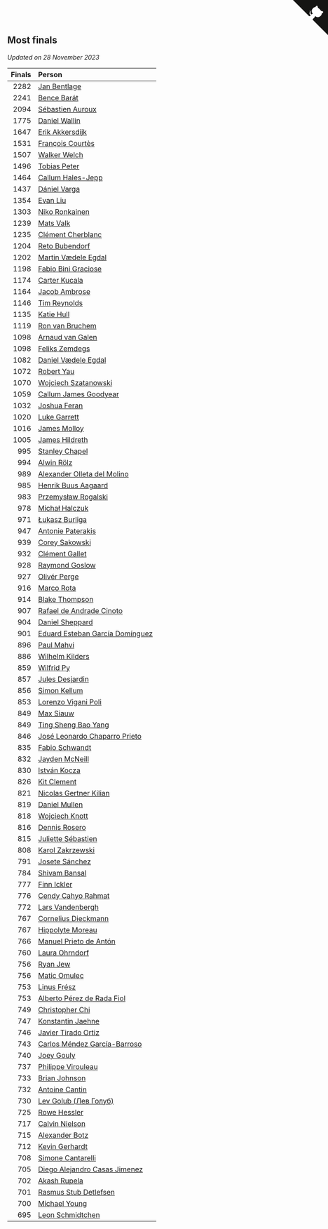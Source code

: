 ## Most finals

*Updated on 28 November 2023*

| Finals | Person |
| ---: | :--- |
| 2282 | [Jan Bentlage](https://www.worldcubeassociation.org/persons/2010BENT01) |
| 2241 | [Bence Barát](https://www.worldcubeassociation.org/persons/2008BARA01) |
| 2094 | [Sébastien Auroux](https://www.worldcubeassociation.org/persons/2008AURO01) |
| 1775 | [Daniel Wallin](https://www.worldcubeassociation.org/persons/2013WALL03) |
| 1647 | [Erik Akkersdijk](https://www.worldcubeassociation.org/persons/2005AKKE01) |
| 1531 | [François Courtès](https://www.worldcubeassociation.org/persons/2008COUR01) |
| 1507 | [Walker Welch](https://www.worldcubeassociation.org/persons/2011WELC01) |
| 1496 | [Tobias Peter](https://www.worldcubeassociation.org/persons/2014PETE03) |
| 1464 | [Callum Hales-Jepp](https://www.worldcubeassociation.org/persons/2012HALE01) |
| 1437 | [Dániel Varga](https://www.worldcubeassociation.org/persons/2008VARG01) |
| 1354 | [Evan Liu](https://www.worldcubeassociation.org/persons/2009LIUE01) |
| 1303 | [Niko Ronkainen](https://www.worldcubeassociation.org/persons/2010RONK01) |
| 1239 | [Mats Valk](https://www.worldcubeassociation.org/persons/2007VALK01) |
| 1235 | [Clément Cherblanc](https://www.worldcubeassociation.org/persons/2014CHER05) |
| 1204 | [Reto Bubendorf](https://www.worldcubeassociation.org/persons/2012BUBE01) |
| 1202 | [Martin Vædele Egdal](https://www.worldcubeassociation.org/persons/2013EGDA02) |
| 1198 | [Fabio Bini Graciose](https://www.worldcubeassociation.org/persons/2010GRAC02) |
| 1174 | [Carter Kucala](https://www.worldcubeassociation.org/persons/2015KUCA01) |
| 1164 | [Jacob Ambrose](https://www.worldcubeassociation.org/persons/2010AMBR01) |
| 1146 | [Tim Reynolds](https://www.worldcubeassociation.org/persons/2005REYN01) |
| 1135 | [Katie Hull](https://www.worldcubeassociation.org/persons/2010HULL01) |
| 1119 | [Ron van Bruchem](https://www.worldcubeassociation.org/persons/2003BRUC01) |
| 1098 | [Arnaud van Galen](https://www.worldcubeassociation.org/persons/2006GALE01) |
| 1098 | [Feliks Zemdegs](https://www.worldcubeassociation.org/persons/2009ZEMD01) |
| 1082 | [Daniel Vædele Egdal](https://www.worldcubeassociation.org/persons/2013EGDA01) |
| 1072 | [Robert Yau](https://www.worldcubeassociation.org/persons/2009YAUR01) |
| 1070 | [Wojciech Szatanowski](https://www.worldcubeassociation.org/persons/2011SZAT01) |
| 1059 | [Callum James Goodyear](https://www.worldcubeassociation.org/persons/2012GOOD02) |
| 1032 | [Joshua Feran](https://www.worldcubeassociation.org/persons/2011FERA01) |
| 1020 | [Luke Garrett](https://www.worldcubeassociation.org/persons/2017GARR05) |
| 1016 | [James Molloy](https://www.worldcubeassociation.org/persons/2011MOLL01) |
| 1005 | [James Hildreth](https://www.worldcubeassociation.org/persons/2009HILD01) |
| 995 | [Stanley Chapel](https://www.worldcubeassociation.org/persons/2016CHAP04) |
| 994 | [Alwin Rölz](https://www.worldcubeassociation.org/persons/2016ROLZ01) |
| 989 | [Alexander Olleta del Molino](https://www.worldcubeassociation.org/persons/2008OLLE01) |
| 985 | [Henrik Buus Aagaard](https://www.worldcubeassociation.org/persons/2006BUUS01) |
| 983 | [Przemysław Rogalski](https://www.worldcubeassociation.org/persons/2013ROGA02) |
| 978 | [Michał Halczuk](https://www.worldcubeassociation.org/persons/2006HALC01) |
| 971 | [Łukasz Burliga](https://www.worldcubeassociation.org/persons/2013BURL01) |
| 947 | [Antonie Paterakis](https://www.worldcubeassociation.org/persons/2012PATE01) |
| 939 | [Corey Sakowski](https://www.worldcubeassociation.org/persons/2011SAKO01) |
| 932 | [Clément Gallet](https://www.worldcubeassociation.org/persons/2004GALL02) |
| 928 | [Raymond Goslow](https://www.worldcubeassociation.org/persons/2014GOSL01) |
| 927 | [Olivér Perge](https://www.worldcubeassociation.org/persons/2007PERG01) |
| 916 | [Marco Rota](https://www.worldcubeassociation.org/persons/2009ROTA01) |
| 914 | [Blake Thompson](https://www.worldcubeassociation.org/persons/2010THOM03) |
| 907 | [Rafael de Andrade Cinoto](https://www.worldcubeassociation.org/persons/2007CINO01) |
| 904 | [Daniel Sheppard](https://www.worldcubeassociation.org/persons/2009SHEP01) |
| 901 | [Eduard Esteban García Domínguez](https://www.worldcubeassociation.org/persons/2011EDUA01) |
| 896 | [Paul Mahvi](https://www.worldcubeassociation.org/persons/2012MAHV01) |
| 886 | [Wilhelm Kilders](https://www.worldcubeassociation.org/persons/2010KILD02) |
| 859 | [Wilfrid Py](https://www.worldcubeassociation.org/persons/2016PYWI01) |
| 857 | [Jules Desjardin](https://www.worldcubeassociation.org/persons/2010DESJ01) |
| 856 | [Simon Kellum](https://www.worldcubeassociation.org/persons/2016KELL12) |
| 853 | [Lorenzo Vigani Poli](https://www.worldcubeassociation.org/persons/2007POLI01) |
| 849 | [Max Siauw](https://www.worldcubeassociation.org/persons/2017SIAU02) |
| 849 | [Ting Sheng Bao Yang](https://www.worldcubeassociation.org/persons/2008BAOY01) |
| 846 | [José Leonardo Chaparro Prieto](https://www.worldcubeassociation.org/persons/2011CHAP01) |
| 835 | [Fabio Schwandt](https://www.worldcubeassociation.org/persons/2014SCHW02) |
| 832 | [Jayden McNeill](https://www.worldcubeassociation.org/persons/2012MCNE01) |
| 830 | [István Kocza](https://www.worldcubeassociation.org/persons/2005KOCZ01) |
| 826 | [Kit Clement](https://www.worldcubeassociation.org/persons/2008CLEM01) |
| 821 | [Nicolas Gertner Kilian](https://www.worldcubeassociation.org/persons/2013GERT01) |
| 819 | [Daniel Mullen](https://www.worldcubeassociation.org/persons/2016MULL04) |
| 818 | [Wojciech Knott](https://www.worldcubeassociation.org/persons/2011KNOT01) |
| 816 | [Dennis Rosero](https://www.worldcubeassociation.org/persons/2010ROSE03) |
| 815 | [Juliette Sébastien](https://www.worldcubeassociation.org/persons/2014SEBA01) |
| 808 | [Karol Zakrzewski](https://www.worldcubeassociation.org/persons/2014ZAKR01) |
| 791 | [Josete Sánchez](https://www.worldcubeassociation.org/persons/2015SANC18) |
| 784 | [Shivam Bansal](https://www.worldcubeassociation.org/persons/2011BANS02) |
| 777 | [Finn Ickler](https://www.worldcubeassociation.org/persons/2012ICKL01) |
| 776 | [Cendy Cahyo Rahmat](https://www.worldcubeassociation.org/persons/2010RAHM02) |
| 772 | [Lars Vandenbergh](https://www.worldcubeassociation.org/persons/2003VAND01) |
| 767 | [Cornelius Dieckmann](https://www.worldcubeassociation.org/persons/2009DIEC01) |
| 767 | [Hippolyte Moreau](https://www.worldcubeassociation.org/persons/2008MORE02) |
| 766 | [Manuel Prieto de Antón](https://www.worldcubeassociation.org/persons/2015ANTO04) |
| 760 | [Laura Ohrndorf](https://www.worldcubeassociation.org/persons/2009OHRN01) |
| 756 | [Ryan Jew](https://www.worldcubeassociation.org/persons/2008JEWR01) |
| 756 | [Matic Omulec](https://www.worldcubeassociation.org/persons/2010OMUL02) |
| 753 | [Linus Frész](https://www.worldcubeassociation.org/persons/2011FRES01) |
| 753 | [Alberto Pérez de Rada Fiol](https://www.worldcubeassociation.org/persons/2011FIOL01) |
| 749 | [Christopher Chi](https://www.worldcubeassociation.org/persons/2014CHIC01) |
| 747 | [Konstantin Jaehne](https://www.worldcubeassociation.org/persons/2015JAEH01) |
| 746 | [Javier Tirado Ortiz](https://www.worldcubeassociation.org/persons/2009TIRA01) |
| 743 | [Carlos Méndez García-Barroso](https://www.worldcubeassociation.org/persons/2010GARC02) |
| 740 | [Joey Gouly](https://www.worldcubeassociation.org/persons/2007GOUL01) |
| 737 | [Philippe Virouleau](https://www.worldcubeassociation.org/persons/2008VIRO01) |
| 733 | [Brian Johnson](https://www.worldcubeassociation.org/persons/2013JOHN10) |
| 732 | [Antoine Cantin](https://www.worldcubeassociation.org/persons/2010CANT02) |
| 730 | [Lev Golub (Лев Голуб)](https://www.worldcubeassociation.org/persons/2014HOLU01) |
| 725 | [Rowe Hessler](https://www.worldcubeassociation.org/persons/2007HESS01) |
| 717 | [Calvin Nielson](https://www.worldcubeassociation.org/persons/2014NIEL03) |
| 715 | [Alexander Botz](https://www.worldcubeassociation.org/persons/2013BOTZ01) |
| 712 | [Kevin Gerhardt](https://www.worldcubeassociation.org/persons/2013GERH01) |
| 708 | [Simone Cantarelli](https://www.worldcubeassociation.org/persons/2012CANT02) |
| 705 | [Diego Alejandro Casas Jimenez](https://www.worldcubeassociation.org/persons/2014JIME05) |
| 702 | [Akash Rupela](https://www.worldcubeassociation.org/persons/2012RUPE01) |
| 701 | [Rasmus Stub Detlefsen](https://www.worldcubeassociation.org/persons/2014DETL01) |
| 700 | [Michael Young](https://www.worldcubeassociation.org/persons/2008YOUN02) |
| 695 | [Leon Schmidtchen](https://www.worldcubeassociation.org/persons/2010SCHM01) |


<a href="https://github.com/jonatanklosko/wca_statistics" class="github-corner" aria-label="View source on Github"><svg width="80" height="80" viewBox="0 0 250 250" style="fill:#151513; color:#fff; position: absolute; top: 0; border: 0; right: 0;" aria-hidden="true"><path d="M0,0 L115,115 L130,115 L142,142 L250,250 L250,0 Z"></path><path d="M128.3,109.0 C113.8,99.7 119.0,89.6 119.0,89.6 C122.0,82.7 120.5,78.6 120.5,78.6 C119.2,72.0 123.4,76.3 123.4,76.3 C127.3,80.9 125.5,87.3 125.5,87.3 C122.9,97.6 130.6,101.9 134.4,103.2" fill="currentColor" style="transform-origin: 130px 106px;" class="octo-arm"></path><path d="M115.0,115.0 C114.9,115.1 118.7,116.5 119.8,115.4 L133.7,101.6 C136.9,99.2 139.9,98.4 142.2,98.6 C133.8,88.0 127.5,74.4 143.8,58.0 C148.5,53.4 154.0,51.2 159.7,51.0 C160.3,49.4 163.2,43.6 171.4,40.1 C171.4,40.1 176.1,42.5 178.8,56.2 C183.1,58.6 187.2,61.8 190.9,65.4 C194.5,69.0 197.7,73.2 200.1,77.6 C213.8,80.2 216.3,84.9 216.3,84.9 C212.7,93.1 206.9,96.0 205.4,96.6 C205.1,102.4 203.0,107.8 198.3,112.5 C181.9,128.9 168.3,122.5 157.7,114.1 C157.9,116.9 156.7,120.9 152.7,124.9 L141.0,136.5 C139.8,137.7 141.6,141.9 141.8,141.8 Z" fill="currentColor" class="octo-body"></path></svg></a><style>.github-corner:hover .octo-arm{animation:octocat-wave 560ms ease-in-out}@keyframes octocat-wave{0%,100%{transform:rotate(0)}20%,60%{transform:rotate(-25deg)}40%,80%{transform:rotate(10deg)}}@media (max-width:500px){.github-corner:hover .octo-arm{animation:none}.github-corner .octo-arm{animation:octocat-wave 560ms ease-in-out}}</style>
